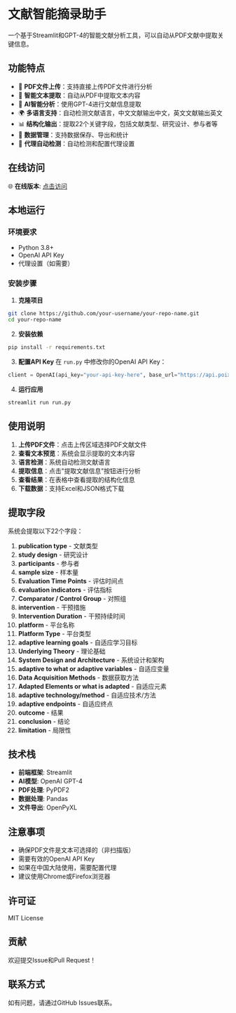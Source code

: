 # 文献智能摘录助手

一个基于Streamlit和GPT-4的智能文献分析工具，可以自动从PDF文献中提取关键信息。

## 功能特点

- 📄 **PDF文件上传**：支持直接上传PDF文件进行分析
- 🤖 **智能文本提取**：自动从PDF中提取文本内容
- 🧠 **AI智能分析**：使用GPT-4进行文献信息提取
- 🌍 **多语言支持**：自动检测文献语言，中文文献输出中文，英文文献输出英文
- 📊 **结构化输出**：提取22个关键字段，包括文献类型、研究设计、参与者等
- 💾 **数据管理**：支持数据保存、导出和统计
- 🔧 **代理自动检测**：自动检测和配置代理设置

## 在线访问

🌐 **在线版本**: [点击访问](https://your-app-name.streamlit.app)

## 本地运行

### 环境要求

- Python 3.8+
- OpenAI API Key
- 代理设置（如需要）

### 安装步骤

1. **克隆项目**
```bash
git clone https://github.com/your-username/your-repo-name.git
cd your-repo-name
```

2. **安装依赖**
```bash
pip install -r requirements.txt
```

3. **配置API Key**
在 `run.py` 中修改你的OpenAI API Key：
```python
client = OpenAI(api_key="your-api-key-here", base_url="https://api.poixe.com/v1")
```

4. **运行应用**
```bash
streamlit run run.py
```

## 使用说明

1. **上传PDF文件**：点击上传区域选择PDF文献文件
2. **查看文本预览**：系统会显示提取的文本内容
3. **语言检测**：系统自动检测文献语言
4. **提取信息**：点击"提取文献信息"按钮进行分析
5. **查看结果**：在表格中查看提取的结构化信息
6. **下载数据**：支持Excel和JSON格式下载

## 提取字段

系统会提取以下22个字段：

1. **publication type** - 文献类型
2. **study design** - 研究设计
3. **participants** - 参与者
4. **sample size** - 样本量
5. **Evaluation Time Points** - 评估时间点
6. **evaluation indicators** - 评估指标
7. **Comparator / Control Group** - 对照组
8. **intervention** - 干预措施
9. **Intervention Duration** - 干预持续时间
10. **platform** - 平台名称
11. **Platform Type** - 平台类型
12. **adaptive learning goals** - 自适应学习目标
13. **Underlying Theory** - 理论基础
14. **System Design and Architecture** - 系统设计和架构
15. **adaptive to what or adaptive variables** - 自适应变量
16. **Data Acquisition Methods** - 数据获取方法
17. **Adapted Elements or what is adapted** - 自适应元素
18. **adaptive technology/method** - 自适应技术/方法
19. **adaptive endpoints** - 自适应终点
20. **outcome** - 结果
21. **conclusion** - 结论
22. **limitation** - 局限性

## 技术栈

- **前端框架**: Streamlit
- **AI模型**: OpenAI GPT-4
- **PDF处理**: PyPDF2
- **数据处理**: Pandas
- **文件导出**: OpenPyXL

## 注意事项

- 确保PDF文件是文本可选择的（非扫描版）
- 需要有效的OpenAI API Key
- 如果在中国大陆使用，需要配置代理
- 建议使用Chrome或Firefox浏览器

## 许可证

MIT License

## 贡献

欢迎提交Issue和Pull Request！

## 联系方式

如有问题，请通过GitHub Issues联系。 
